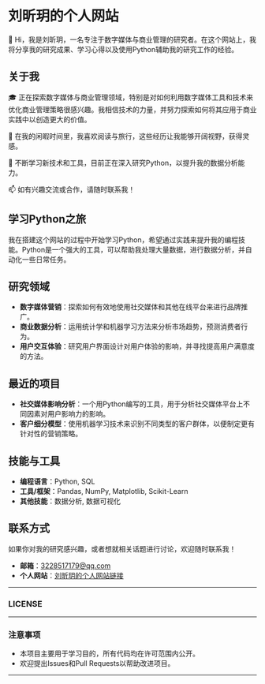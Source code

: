 

# 刘昕玥的个人网站

👋 Hi，我是刘昕玥，一名专注于数字媒体与商业管理的研究者。在这个网站上，我将分享我的研究成果、学习心得以及使用Python辅助我的研究工作的经验。

## 关于我

🎓 正在探索数字媒体与商业管理领域，特别是对如何利用数字媒体工具和技术来优化商业管理策略很感兴趣。我相信技术的力量，并努力探索如何将其应用于商业实践中以创造更大的价值。

🚀 在我的闲暇时间里，我喜欢阅读与旅行，这些经历让我能够开阔视野，获得灵感。

🌱 不断学习新技术和工具，目前正在深入研究Python，以提升我的数据分析能力。

📫 如有兴趣交流或合作，请随时联系我！

## 学习Python之旅

我在搭建这个网站的过程中开始学习Python，希望通过实践来提升我的编程技能。Python是一个强大的工具，可以帮助我处理大量数据，进行数据分析，并自动化一些日常任务。

## 研究领域

- **数字媒体营销**：探索如何有效地使用社交媒体和其他在线平台来进行品牌推广。
- **商业数据分析**：运用统计学和机器学习方法来分析市场趋势，预测消费者行为。
- **用户交互体验**：研究用户界面设计对用户体验的影响，并寻找提高用户满意度的方法。

## 最近的项目

- **社交媒体影响分析**：一个用Python编写的工具，用于分析社交媒体平台上不同因素对用户影响力的影响。
- **客户细分模型**：使用机器学习技术来识别不同类型的客户群体，以便制定更有针对性的营销策略。

## 技能与工具

- **编程语言**：Python, SQL
- **工具/框架**：Pandas, NumPy, Matplotlib, Scikit-Learn
- **其他技能**：数据分析, 数据可视化

## 联系方式

如果你对我的研究感兴趣，或者想就相关话题进行讨论，欢迎随时联系我！

- **邮箱**：3228517179@qq.com
- **个人网站**：[刘昕玥的个人网站链接](https://liuxinyye.github.io/)

---

### LICENSE



---

### 注意事项

- 本项目主要用于学习目的，所有代码均在许可范围内公开。
- 欢迎提出Issues和Pull Requests以帮助改进项目。

---
